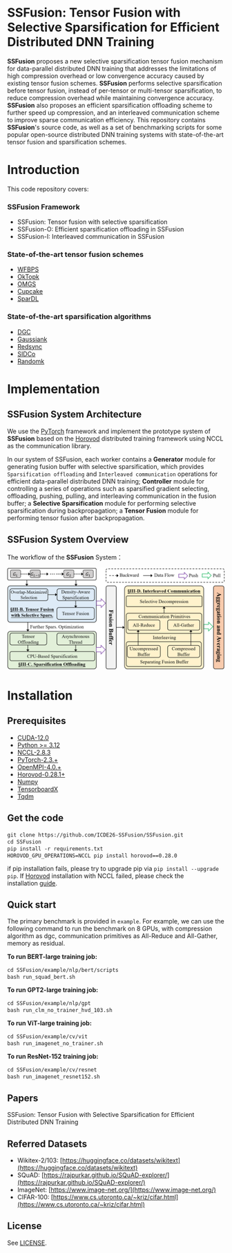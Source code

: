 # SSFusion: Tensor Fusion with Selective Sparsification for Efficient Distributed DNN Training


__SSFusion__ proposes a new selective sparsification tensor fusion mechanism for data-parallel distributed DNN training that addresses the limitations of high compression overhead or low convergence accuracy caused by existing tensor fusion schemes. __SSFusion__ performs selective sparsification before tensor fusion, instead of per-tensor or multi-tensor sparsification, to reduce compression overhead while maintaining convergence accuracy. __SSFusion__ also proposes an efficient sparsification offloading scheme to further speed up compression, and an interleaved communication scheme to improve sparse communication efficiency.
This repository contains __SSFusion__'s source code, as well as a set of benchmarking scripts for some popular open-source distributed DNN training systems with state-of-the-art tensor fusion and sparsification schemes. 


# Introduction
This code repository covers:
### __SSFusion Framework__
- SSFusion: Tensor fusion with selective sparsification
- SSFusion-O: Efficient sparsification offloading in SSFusion
- SSFusion-I: Interleaved communication in SSFusion


### __State-of-the-art tensor fusion schemes__

- [WFBPS](https://github.com/horovod/horovod)
- [OkTopk](https://dl.acm.org/doi/pdf/10.1145/3126908.3126912)
- [OMGS](https://github.com/HKBU-HPML/OMGS-SGD)
- [Cupcake](https://github.com/zhuangwang93/Cupcake)
- [SparDL](https://ieeexplore.ieee.org/document/10597962)


### __State-of-the-art sparsification algorithms__

- [DGC](https://arxiv.org/pdf/1712.01887.pdf)
- [Gaussiank](https://arxiv.org/pdf/1911.08772.pdf)
- [Redsync](https://www.sciencedirect.com/science/article/pii/S0743731518308657)
- [SIDCo](https://proceedings.mlsys.org/paper_files/paper/2021/file/fea47a8aa372e42f3c84327aec9506cf-Paper.pdf)
- [Randomk](https://dl.acm.org/doi/10.5555/3327345.3327357)


# Implementation



## **__SSFusion__** System Architecture
We use the [PyTorch](https://github.com/pytorch/pytorch) framework and implement the prototype system of __SSFusion__ based on the [Horovod](https://github.com/horovod/horovod) distributed training framework using NCCL as the communication library.
<!-- The overview of our system is as follows:  -->
<!-- ![Overview](Overview.png) -->
<!-- <center class ='img'>
<img src="Overview_.png" width="600px" />
</center> -->


In our system of SSFusion, each worker contains a __Generator__ module for generating fusion buffer with selective sparsification, which provides  `Sparsification offloading` and `Interleaved communication` operations for efficient data-parallel distributed DNN training; __Controller__ module for controlling a series of operations such as sparsified gradient selecting, offloading, pushing, pulling, and interleaving communication in the fusion buffer; a __Selective Sparsification__ module for performing selective sparsification during backpropagation; a __Tensor Fusion__ module for performing tensor fusion after backpropagation.

## **__SSFusion__** System Overview
The workflow of the __SSFusion__ System：
<center class ='img'>
<img src="Overview_.png" width="700px" />
</center>

# Installation


## **Prerequisites**
- [CUDA-12.0](https://developer.nvidia.com/cuda-12-0-0-download-archive)
- [Python >= 3.12](https://www.python.org/downloads/release/python-312)
- [NCCL-2.8.3](https://github.com/NVIDIA/nccl)
- [PyTorch-2.3.+](https://github.com/pytorch/pytorch)
- [OpenMPI-4.0.+](https://www-lb.open-mpi.org/software/ompi/v4.0/)
- [Horovod-0.28.1+](https://github.com/horovod/horovod)
- [Numpy](https://github.com/numpy/numpy)
- [TensorboardX](https://github.com/lanpa/tensorboardX)
- [Tqdm](https://github.com/tqdm/tqdm)

## **Get the code**
```
git clone https://github.com/ICDE26-SSFusion/SSFusion.git
cd SSFusion
pip install -r requirements.txt
HOROVOD_GPU_OPERATIONS=NCCL pip install horovod==0.28.0
```

if pip installation fails, please try to upgrade pip via `pip install --upgrade pip`. If [Horovod](https://github.com/horovod/horovod) installation with NCCL failed, please check the installation [guide](https://horovod.readthedocs.io/en/stable/install_include.html).

## **Quick start**
The primary benchmark is provided in `example`. 
For example, we can use the following command to run the benchmark on 8 GPUs, with compression algorithm as dgc, communication primitives as All-Reduce and All-Gather, memory as residual.
 
**To run BERT-large training job:**
```
cd SSFusion/example/nlp/bert/scripts
bash run_squad_bert.sh
```

**To run GPT2-large training job:**
```
cd SSFusion/example/nlp/gpt
bash run_clm_no_trainer_hvd_103.sh
```

**To run ViT-large training job:**
```
cd SSFusion/example/cv/vit
bash run_imagenet_no_trainer.sh
```

**To run ResNet-152 training job:**
```
cd SSFusion/example/cv/resnet
bash run_imagenet_resnet152.sh
```


## **Papers**

SSFusion: Tensor Fusion with Selective Sparsification for Efficient Distributed DNN Training

<!-- If you are using this repository for your paper, please cite our work
```
@inproceedings{ming2025SSFusion,
  title={SSFusion: Tensor Fusion with Selective Sparsification for Efficient Distributed DNN Training},
  author={Zhangqiang, Ming and Yuchong, Hu and Xinjue, Zheng and Wenxiang, Zhou and Dan, Feng},
  booktitle={Proceedings of the 34th ACM International Symposium on High-Performance Parallel and Distributed Computing},
  url={https://doi.org/10.1145/3731545.3731581}
  year={2025}
}
``` -->

## **Referred Datasets**

- Wikitex-2/103: [https://huggingface.co/datasets/wikitext](https://huggingface.co/datasets/wikitext)
- SQuAD: [https://rajpurkar.github.io/SQuAD-explorer/](https://rajpurkar.github.io/SQuAD-explorer/)
- ImageNet: [https://www.image-net.org/](https://www.image-net.org/)
- CIFAR-100: [https://www.cs.utoronto.ca/~kriz/cifar.html](https://www.cs.utoronto.ca/~kriz/cifar.html)

## **License**

See [LICENSE](https://github.com/ICDE26-SSFusion/SSFusion/blob/main/LICENSE.txt).



